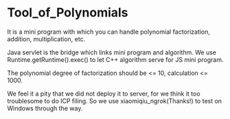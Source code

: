 # Tool_of_Polynomials

It is a mini program with which you can handle polynomial factorization, addition, multiplication, etc.

Java servlet is the bridge which links mini program and algorithm. We use Runtime.getRuntime().exec() to let C++ algorithm serve for JS mini program.

The polynomial degree of factorization should be <= 10, calculation <= 1000.

We feel it a pity that we did not deploy it to server, for we think it too troublesome to do ICP filing. So we use xiaomiqiu_ngrok(Thanks!) to test on Windows through the way.
